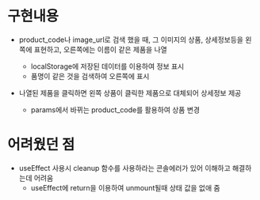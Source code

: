 # 구현내용

- product_code나 image_url로 검색 했을 때, 그 이미지의 상품, 상세정보등을 왼쪽에 표현하고, 오른쪽에는 이름이 같은 제품을 나열

  - localStorage에 저장된 데이터를 이용하여 정보 표시
  - 품명이 같은 것을 검색하여 오른쪽에 표시

- 나열된 제품을 클릭하면 왼쪽 상품이 클릭한 제품으로 대체되어 상세정보 제공
  - params에서 바뀌는 product_code를 활용하여 상품 변경

# 어려웠던 점

- useEffect 사용시 cleanup 함수를 사용하라는 콘솔에러가 있어 이해하고 해결하는데 어려움
  - useEffect에 return을 이용하여 unmount될때 상태 값을 없애 줌
